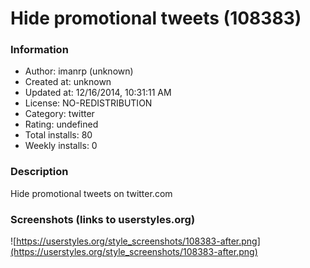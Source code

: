 # Hide promotional tweets (108383)

### Information
- Author: imanrp (unknown)
- Created at: unknown
- Updated at: 12/16/2014, 10:31:11 AM
- License: NO-REDISTRIBUTION
- Category: twitter
- Rating: undefined
- Total installs: 80
- Weekly installs: 0


### Description
Hide promotional tweets on twitter.com


### Screenshots (links to userstyles.org)
![https://userstyles.org/style_screenshots/108383-after.png](https://userstyles.org/style_screenshots/108383-after.png)


